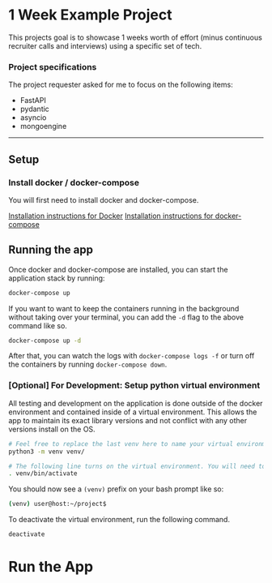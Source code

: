 # 1 Week Example Project
This projects goal is to showcase 1 weeks worth of effort (minus continuous recruiter calls and interviews) using a specific set of tech.

### Project specifications
The project requester asked for me to focus on the following items:
* FastAPI
* pydantic
* asyncio
* mongoengine

----
## Setup
### Install docker / docker-compose
You will first need to install docker and docker-compose.

[Installation instructions for Docker](https://docs.docker.com/get-docker/)
[Installation instructions for docker-compose](https://docs.docker.com/compose/install/)

## Running the app
Once docker and docker-compose are installed, you can start the application stack by running:
```bash
docker-compose up
```

If you want to want to keep the containers running in the background without taking over your terminal, you can add the `-d` flag to the above command like so.
```bash
docker-compose up -d
```

After that, you can watch the logs with `docker-compose logs -f` or turn off the containers by running `docker-compose down`.


### [Optional] For Development: Setup python virtual environment
All testing and development on the application is done outside of the docker environment and contained inside of a virtual environment.
This allows the app to maintain its exact library versions and not conflict with any other versions install on the OS. 

```bash
# Feel free to replace the last venv here to name your virtual environment something else
python3 -m venv venv/

# The following line turns on the virtual environment. You will need to do this every time you open a new terminal to this project.
. venv/bin/activate
```

You should now see a `(venv)` prefix on your bash prompt like so:
```bash
(venv) user@host:~/project$
```

To deactivate the virtual environment, run the following command.
```bash
deactivate
```

# Run the App
